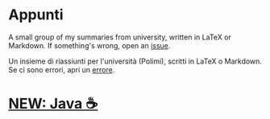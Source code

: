 Appunti
=======

A small group of my summaries from university, written in LaTeX or Markdown.
If something's wrong, open an [issue](https://github.com/QUB3X/Appunti/issues).

Un insieme di riassiunti per l'università (Polimi), scritti in LaTeX o Markdown.
Se ci sono errori, apri un [errore](https://github.com/QUB3X/Appunti/issues).

# [NEW: Java ☕️](https://github.com/QUB3X/Appunti/blob/master/Java/java.md)
